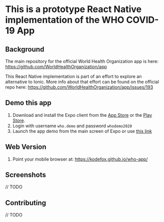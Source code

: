 # This is a prototype React Native implementation of the WHO COVID-19 App

## Background

The main repository for the official World Health Organization app  is here:
https://github.com/WorldHealthOrganization/app

This React Native implementation is part of an effort to explore an alternative to Ionic. More info about that effort can be found on the official repo here:
https://github.com/WorldHealthOrganization/app/issues/193

## Demo this app

1. Download and install the Expo client from the [App Store](https://apps.apple.com/us/app/expo-client/id982107779) or the [Play Store](https://play.google.com/store/apps/details?id=host.exp.exponent).
2. Login with username `who.demo` and password `whodemo2020`
3. Launch the app demo from the main screen of Expo or use [this link](https://exp.host/@who.demo/who-app)

## Web Version

1. Point your mobile browser at: https://kodefox.github.io/who-app/

## Screenshots

// TODO

## Contributing

// TODO

